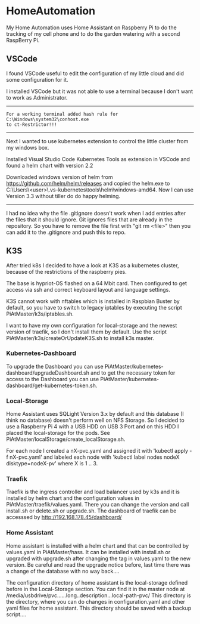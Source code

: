 # HomeAutomation

My Home Automation uses Home Assistant on Raspberry Pi to do the tracking of my cell phone and to do the garden watering with a second RaspBerry Pi.

## VSCode

I found VSCode useful to edit the configuration of my little cloud and did some configuration for it.

I installed VSCode but it was not able to use a terminal because I don't want to work as Administrator.

---
    For a working terminal added hash rule for
    C:\Windows\system32\conhost.exe
    to ct-Restrictor!!!
---

Next I wanted to use kubernetes extension to control the little cluster from my windows box.

Installed Visual Studio Code Kubernetes Tools as extension in VSCode and found a helm chart with version 2.2

Downloaded windows version of helm from https://github.com/helm/helm/releases and copied the helm.exe to C:\Users\\\<user>\\\.vs-kubernetes\tools\helm\windows-amd64. Now I can use Version 3.3 without tiller do do happy helming.

---

I had no idea why the file .gitignore doesn't work when I add entries after the files that it should ignore.
Git ignores files that are already in the repository. So you have to remove the file first  with "git rm \<file\>" then you can add it to the .gitignore and push this to repo.

## K3S

After tried k8s I decided to have a look at K3S as a kubernetes cluster, because of the restrictions of the raspberry pies.

The base is hypriot-OS flashed on a 64 Mbit card. Then configured to get access via ssh and correct keyboard layout and language settings.

K3S cannot work with nftables which is installed in Raspbian Buster by default, so you have to switch to legacy iptables by executing the script PiAtMaster/k3s/iptables.sh.

I want to have my own configuration for local-storage and the newest version of traefik, so I don't install them by default. Use the script PiAtMaster/k3s/createOrUpdateK3S.sh to install k3s master.

### Kubernetes-Dashboard

To upgrade the Dashboard you can use PiAtMaster/kubernetes-dashboard/upgradeDashboard.sh and to get the necessary token for access to the Dashboard you can use PiAtMaster/kubernetes-dashboard/get-kubernetes-token.sh.

### Local-Storage

Home Assistant uses SQLight Version 3.x by default and this database (I think no database) doesn't perform well on NFS Storage. So I decided to use a Raspberry Pi 4 with a USB HDD on USB 3 Port and on this HDD I placed the local-storage for the pods. See PiAtMaster/localStorage/create_localStorage.sh.

For each node I created a nX-pvc.yaml and assigned it with 'kubectl apply -f nX-pvc.yaml' and labeled each node with 'kubectl label nodes nodeX disktype=nodeX-pv' where X is 1 .. 3.

### Traefik

Traefik is the ingress controller and load balancer used by k3s and it is installed by helm chart and the configuration values in PiAtMaster/traefik/values.yaml. There you can change the version and call install.sh or delete.sh or upgrade.sh.
The dashboard of traefik can be accesssed by http://192.168.178.45/dashboard/ 

### Home Assistant

Home assistant is installed with a helm chart and that can be controlled by values.yaml in PiAtMaster/hass.
It can be installed with install.sh or upgraded with upgrade.sh after changing the tag in values.yaml to the new version.
Be careful and read the upgrade notice before, last time there was a change of the database with no way back....

The configuration directory of home assistant is the local-storage defined before in the Local-Storage section.
You can find it in the master node at /media/usbdrive/pvc......long..description...local-path-pvc/
This directory is the directory, where you can do changes in configuration.yaml and other yaml files for home assistant.
This directory should be saved with a backup script....

